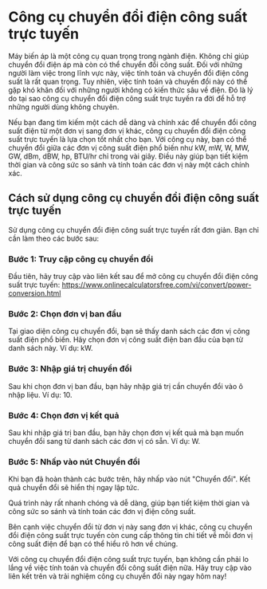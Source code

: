 Công cụ chuyển đổi điện công suất trực tuyến
============================================

Máy biến áp là một công cụ quan trọng trong ngành điện. Không chỉ giúp chuyển đổi điện áp mà còn có thể chuyển đổi công suất. Đối với những người làm việc trong lĩnh vực này, việc tính toán và chuyển đổi điện công suất là rất quan trọng. Tuy nhiên, việc tính toán và chuyển đổi này có thể gặp khó khăn đối với những người không có kiến thức sâu về điện. Đó là lý do tại sao công cụ chuyển đổi điện công suất trực tuyến ra đời để hỗ trợ những người dùng không chuyên.

Nếu bạn đang tìm kiếm một cách dễ dàng và chính xác để chuyển đổi công suất điện từ một đơn vị sang đơn vị khác, công cụ chuyển đổi điện công suất trực tuyến là lựa chọn tốt nhất cho bạn. Với công cụ này, bạn có thể chuyển đổi giữa các đơn vị công suất điện phổ biến như kW, mW, W, MW, GW, dBm, dBW, hp, BTU/hr chỉ trong vài giây. Điều này giúp bạn tiết kiệm thời gian và công sức so sánh và tính toán các đơn vị này một cách chính xác.

Cách sử dụng công cụ chuyển đổi điện công suất trực tuyến
---------------------------------------------------------

Sử dụng công cụ chuyển đổi điện công suất trực tuyến rất đơn giản. Bạn chỉ cần làm theo các bước sau:

### Bước 1: Truy cập công cụ chuyển đổi

Đầu tiên, hãy truy cập vào liên kết sau để mở công cụ chuyển đổi điện công suất trực tuyến: <https://www.onlinecalculatorsfree.com/vi/convert/power-conversion.html>

### Bước 2: Chọn đơn vị ban đầu

Tại giao diện công cụ chuyển đổi, bạn sẽ thấy danh sách các đơn vị công suất điện phổ biến. Hãy chọn đơn vị công suất điện ban đầu của bạn từ danh sách này. Ví dụ: kW.

### Bước 3: Nhập giá trị chuyển đổi

Sau khi chọn đơn vị ban đầu, bạn hãy nhập giá trị cần chuyển đổi vào ô nhập liệu. Ví dụ: 10.

### Bước 4: Chọn đơn vị kết quả

Sau khi nhập giá trị ban đầu, bạn hãy chọn đơn vị kết quả mà bạn muốn chuyển đổi sang từ danh sách các đơn vị có sẵn. Ví dụ: W.

### Bước 5: Nhấp vào nút Chuyển đổi

Khi bạn đã hoàn thành các bước trên, hãy nhấp vào nút "Chuyển đổi". Kết quả chuyển đổi sẽ hiển thị ngay lập tức.

Quá trình này rất nhanh chóng và dễ dàng, giúp bạn tiết kiệm thời gian và công sức so sánh và tính toán các đơn vị điện công suất.

Bên cạnh việc chuyển đổi từ đơn vị này sang đơn vị khác, công cụ chuyển đổi điện công suất trực tuyến còn cung cấp thông tin chi tiết về mỗi đơn vị công suất điện để bạn có thể hiểu rõ hơn về chúng.

Với công cụ chuyển đổi điện công suất trực tuyến, bạn không cần phải lo lắng về việc tính toán và chuyển đổi công suất điện nữa. Hãy truy cập vào liên kết trên và trải nghiệm công cụ chuyển đổi này ngay hôm nay!